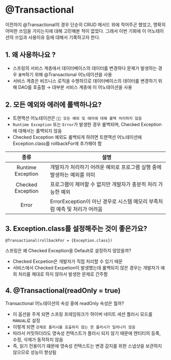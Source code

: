# @Transactional

이전까지 @Transactional의 경우 단순히 CRUD 메서드 위에 적어주곤 했었고, 명확히 어떠한 쓰임을 가지는지에 대해 고민해본 적이 없었다.
그래서 이번 기회에 이 어노테이션의 쓰임과 사용이유 등에 대해서 기록하고자 한다.

## 1.  왜 사용하나요 ?
* 스프링의 서비스 계층에서 데이터베이스의 데이터를 변경하다 문제가 발생하는 경우 ```롤백```하기 위해 @Transactional 어노테이션을 사용
* 서비스 계층은 비즈니스 로직을 수행하므로 데이터베이스의 데이터를 변경하기 위해 DAO를 호출함 → 대부분 서비스 계층에 이 어노테이션을 사용

## 2. 모든 예외와 에러에 롤백하나요?

* 트랜잭션 어노테이션은 ```😵‍💫 모든 예외 및 에러에 대해 롤백 처리하지 않음```
* ```Runtime Exception``` 또는 ```Error```가 발생한 경우 롤백되며, Checked Exception에 대해서는 롤백되지 않음
* Checked Exception 예외도 롤백되게 하려면 트랜잭션 어노테이션에 Exception.class를 rollbackFor에 추가해야 함


|종류|설명|
|:----:|----|
|Runtime Exception| 개발자가 처리하기 어려운 예외로 프로그램 실행 중에 발생하는 예외를 의미 |
|Checked Exception| 프로그램이 제어할 수 없지만 개발자가 충분히 처리 가능한 예외|
|Error| ErrorException이 아닌 경우로 시스템 메모리 부족처럼 예측 및 처리가 어려움 |

## 3. Exception.class를 설정해주는 것이 좋은가요?

```@Transactional(rollbackFor = {Exception.class})```  

스프링은 왜 Checked Exception을 Default로 설정하지 않았을까? 
* Checked Excpetion은 개발자가 직접 처리할 수 있기 때문
* 서비스에서 Checked Excpetion이 발생했는데 롤백되지 않은 경우는 개발자가 예외 처리를 제대로 하지 않아서 발생한 문제로 간주함
  
## 4. @Transactional(readOnly = true)

Transactional 어노테이션의 속성 중에 readOnly 속성은 뭘까?
* 이 옵션을 주게 되면 스프링 프레임워크가 하이버 네이트 세션 플러시 모드를 ```MANUAL```로 설정
* 이렇게 되면 ```강제로 플러시를 호출하지 않는 한 플러시가 일어나지 않음```
* 따라서 커밋하더라도 영속성 컨텍스트가 플러시 되지 않기 때문에 엔티티의 등록, 수정, 삭제가 동작하지 않음
* 즉, 읽기 전용이기 떄문에 영속성 컨텍스트는 변경 감지를 위한 스냅샷을 보관하지 않으므로 성능이 향상됨

